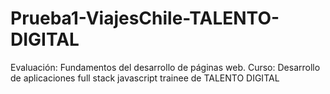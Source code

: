 # Prueba1-ViajesChile-TALENTO-DIGITAL
Evaluación: Fundamentos del desarrollo de páginas web.
Curso: Desarrollo de aplicaciones full stack javascript trainee de TALENTO DIGITAL
